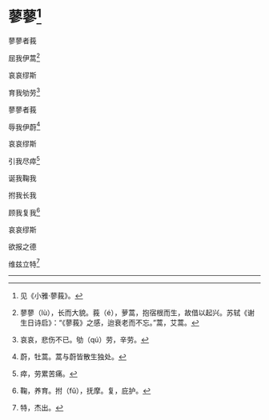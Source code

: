    

# 蓼蓼[^1]

蓼蓼者莪

屈我伊蒿[^2]

哀哀缪斯

育我劬劳[^3]

蓼蓼者莪

辱我伊蔚[^4]

哀哀缪斯

引我尽瘁[^5]

诞我鞠我

拊我长我

顾我复我[^6]

哀哀缪斯

欲报之德

维兹立特[^7]

* * *

[^1]: 见《小雅·蓼莪》。
[^2]: 蓼蓼（lù），长而大貌。莪（é），萝蒿，抱宿根而生，故借以起兴。苏轼《谢生日诗启》：“《蓼莪》之感，迨衰老而不忘。”蒿，艾蒿。
[^3]: 哀哀，悲伤不已。劬（qú）劳，辛劳。
[^4]: 蔚，牡蒿。蒿与蔚皆散生独处。
[^5]: 瘁，劳累苦痛。
[^6]: 鞠，养育。拊（fǔ），抚摩。复，庇护。
[^7]: 特，杰出。